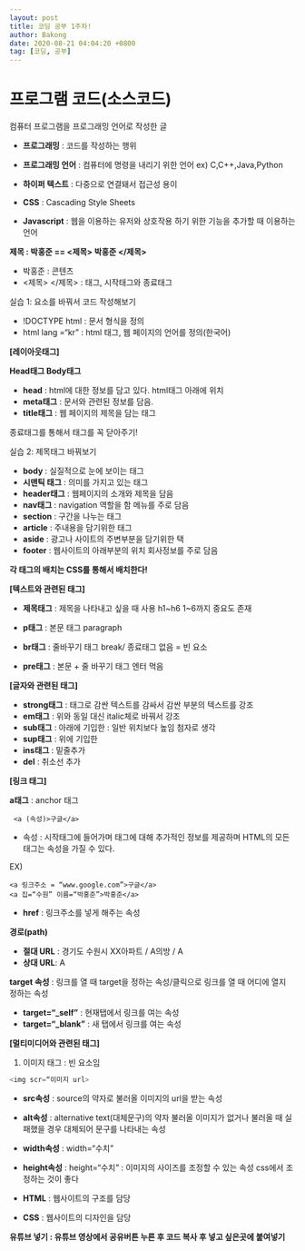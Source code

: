 ```yaml
---
layout: post
title: 코딩 공부 1주차!
author: Bakong
date: 2020-08-21 04:04:20 +0800
tag: [코딩, 공부]
---
```


# 프로그램 코드(소스코드)

컴퓨터 프로그램을 프로그래밍 언어로 작성한 글

* **프로그래밍** : 코드를 작성하는 행위

* **프로그래밍 언어** : 컴퓨터에 명령을 내리기 위한 언어 ex) C,C++,Java,Python

* **하이퍼 텍스트** : 다중으로 연결돼서 접근성 용이

* **CSS** : Cascading Style Sheets

* **Javascript** : 
웹을 이용하는 유저와 상호작용 하기 위한 기능을 추가할 때 이용하는 언어

**제목 : 박홍준 == <제목> 박홍준 </제목>**
* 박홍준 : 콘텐츠
* <제목> </제목> : 태그, 시작태그와 종료태그

실습 1: 요소를 바꿔서 코드 작성해보기

* !DOCTYPE html : 문서 형식을 정의
* html lang =“kr” : html 태그, 웹 페이지의 언어를 정의(한국어)

**[레이아웃태그]**

**Head태그 Body태그** 

* **head** : html에 대한 정보를 담고 있다. html태그 아래에 위치
* **meta태그** : 문서와 관련된 정보를 담음.
* **title태그** : 웹 페이지의 제목을 담는 태그

종료태그를 통해서 태그를 꼭 닫아주기!

실습 2: 제목태그 바꿔보기

* **body** : 실질적으로 눈에 보이는 태그
* **시맨틱 태그** : 의미를 가지고 있는 태그
* **header태그** : 웹페이지의 소개와 제목을 담음
* **nav태그** : navigation 역할을 함 메뉴를 주로 담음
* **section** : 구간을 나누는 태그
* **article** : 주내용을 담기위한 태그
* **aside** : 광고나 사이트의 주변부분을 담기위한 택
* **footer**
 : 웹사이트의 아래부분의 위치 회사정보를 주로 담음

**각 태그의 배치는 CSS를 통해서 배치한다!**



**[텍스트와 관련된 태그]**

* **제목태그** : 제목을 나타내고 싶을 때 사용 h1~h6 1~6까지 중요도 존재

* **p태그** : 본문 태그 paragraph
* **br태그** : 줄바꾸기 태그 break/ 종료태그 없음 = 빈 요소
* **pre태그** : 본문 + 줄 바꾸기 태그 엔터 먹음

**[글자와 관련된 태그]**

* **strong태그** : 태그로 감싼 텍스트를 감싸서 감싼 부분의 텍스트를 강조
* **em태그** : 위와 동일 대신 italic체로 바꿔서 강조
* **sub태그** : 아래에 기입한 : 일반 위치보다 높임 첨자로 생각
* **sup태그** : 위에 기입한 
* **ins태그** : 밑줄추가
* **del** : 취소선 추가 

**[링크 태그]**

**a태그** : anchor 태그 

```
 <a (속성)>구글</a> 
```
* 속성 : 시작태그에 들어가며 태그에 대해 추가적인 정보를 제공하며 HTML의 모든 태그는 속성을 가질 수 있다.

EX)
```
<a 링크주소 = “www.google.com”>구글</a>
<a 집=“수원” 이름=“박홍준”>박홍준</a> 
```
* **href** : 링크주소를 넣게 해주는 속성

**경로(path)**

* **절대 URL** : 경기도 수원시 XX아파트 / A의방 / A
* **상대 URL**: A

**target 속성** : 링크를 열 때 target을 정하는 속성/클릭으로 링크를 열 때 어디에 열지 정하는 속성
* **target=“_self”** : 현재탭에서 링크를 여는 속성
* **target=“_blank”** : 새 탭에서 링크를 여는 속성

**[멀티미디어와 관련된 태그]**

1) 이미지 태그 : 빈 요소임
```javascript
<img scr=“이미지 url>
```
* **src속성** : source의 약자로 불러올 이미지의 url을 받는 속성
* **alt속성** : alternative text(대체문구)의 약자 불러올 이미지가 없거나 불러올 때 실패했을 경우 대체되어 문구를 나타내는 속성
* **width속성** : width=“수치”
* **height속성** : height=“수치” 
: 이미지의 사이즈를 조정할 수 있는 속성 css에서 조정하는 것이 좋다

* **HTML** : 웹사이트의 구조를 담당
* **CSS** : 웹사이트의 디자인을 담당

**유튜브 넣기 : 유튜브 영상에서 공유버튼 누른 후 코드 복사 후 넣고 싶은곳에 붙여넣기**